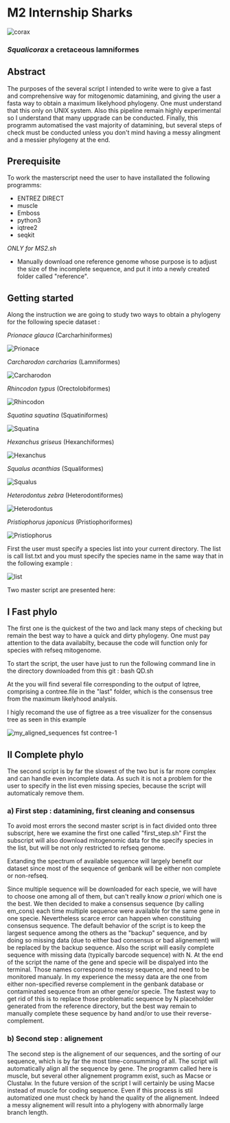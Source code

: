 # M2 Internship Sharks

![corax](https://user-images.githubusercontent.com/80922475/148587803-c273aba5-0806-4ab7-93c0-1cd7e21854c3.jpeg)
### *Squalicorax* a cretaceous lamniformes

## Abstract

The purposes of the several script I intended to write were to give a fast and comprehensive way for mitogenomic datamining, and giving the user a fasta way to obtain a maximum likelyhood phylogeny.
One must understand that this only on UNIX system.
Also this pipeline remain highly experimental so I understand that many uppgrade can be conducted.
Finally, this programm automatised the vast majority of datamining, but several steps of check must be conducted unless you don't mind having a messy alingment and a messier phylogeny at the end.

## Prerequisite

To work the masterscript need the user to have installated the following programms:

  - ENTREZ DIRECT 
  - muscle
  - Emboss
  - python3
  - iqtree2
  - seqkit
 
  *ONLY for MS2.sh*
  - Manually download one reference genome whose purpose is to adjust the size of the incomplete sequence, and put it into a newly created folder called "reference".
  
## Getting started

Along the instruction we are going to study two ways to obtain a phylogeny for the following specie dataset :

*Prionace glauca* (Carcharhiniformes)

![Prionace](https://user-images.githubusercontent.com/80922475/154267036-ec7431e2-8021-46fb-9668-8e24ca5c331f.jpg)

*Carcharodon carcharias* (Lamniformes)

![Carcharodon](https://user-images.githubusercontent.com/80922475/154267478-49627018-b02b-401c-8b64-7010e92991e7.jpeg)

*Rhincodon typus* (Orectolobiformes)

![Rhincodon](https://user-images.githubusercontent.com/80922475/154267816-7afcf250-337e-42b5-8ec4-a3f7c1fbe372.jpeg)

*Squatina squatina* (Squatiniformes)

![Squatina](https://user-images.githubusercontent.com/80922475/154269009-3d6a1333-5915-4579-8452-d76f1a2385eb.jpg)

*Hexanchus griseus* (Hexanchiformes)

![Hexanchus](https://user-images.githubusercontent.com/80922475/154269010-97493fde-35b2-41db-b5be-fdb152e8ea55.jpg)

*Squalus acanthias* (Squaliformes)

![Squalus](https://user-images.githubusercontent.com/80922475/154268997-0bc01859-76ae-49d4-adc8-86e3e448b90b.jpg)

*Heterodontus zebra* (Heterodontiformes)

![Heterodontus](https://user-images.githubusercontent.com/80922475/154269004-fa41a2ae-d9fd-4f94-89f8-80692ffda38d.jpg)

*Pristiophorus japonicus* (Pristiophoriformes)

![Pristiophorus](https://user-images.githubusercontent.com/80922475/154267653-33117072-f8c0-4748-bd18-8cf061fd1df5.jpg)

First the user must specify a species list into your current directory. The list is call list.txt and you must specify the species name in the same way that in the following example : 

![list](https://user-images.githubusercontent.com/80922475/154270445-dcae2558-e269-41f4-9606-9e3aa8020da8.png)

Two master script are presented here:

## I Fast phylo

  The first one is the quickest of the two and lack many steps of checking but remain the best way to have a quick and dirty phylogeny.
  One must pay attention to the data availabilty, because the code will function only for species with refseq mitogenome.
  
  To start the script, the user have just to run the following command line in the directory downloaded from this git : bash QD.sh
  
  At the you will find several file corresponding to the output of Iqtree, comprising a contree.file in the "last" folder, which is the consensus tree from the maximum likelyhood analysis.
  
  I higly recomand the use of figtree as a tree visualizer for the consensus tree as seen in this example
    
![my_aligned_sequences fst contree-1](https://user-images.githubusercontent.com/80922475/154271031-c4d610b1-c47f-4391-af4b-2f9bb318f59c.png)
  
## II Complete phylo
  
  The second script is by far the slowest of the two but is far more complex and can handle even incomplete data.
  As such it is not a problem for the user to specify in the list even missing species, because the script will automaticaly remove them.
  
  ### a) First step : datamining, first cleaning and consensus
  
  To avoid most errors the second master script is in fact divided onto three subscript, here we examine the first one called "first_step.sh"
  First the subscript will also download mitogenomic data for the specify species in the list, but will be not only restricted to refseq genome.
  
  Extanding the spectrum of available sequence will largely benefit our dataset since most of the sequence of genbank will be either non complete or non-refseq. 
  
  Since multiple sequence will be downloaded for each specie, we will have to choose one among all of them, but can't really know *a priori* which one is the best. We then decided to make a consensus sequence (by calling em_cons) each time multiple sequence were available for the same gene in one specie. Nevertheless scarce error can happen when constituing consensus sequence. The default behavior of the script is to keep the largest sequence among the others as the "backup" sequence, and by doing so missing data (due to either bad consensus or bad alignement) will be replaced by the backup sequence.
  Also the script will easily complete sequence with missing data (typically barcode sequence) with N.
  At the end of the script the name of the gene and specie  will be dispalyed into the terminal. Those names correspond to messy sequence, and need to be monitored manualy. In my experience the messy data are the one from either non-specified reverse complement in the genbank database or contaminated sequence from an other gene/or specie. The fastest way to get rid of this is to replace those problematic sequence by N placeholder generated from the reference directory, but the best way remain to manually complete these sequence by hand and/or to use their reverse-complement.
  
  ### b) Second step : alignement
  
  The second step is the alignement of our sequences, and the sorting of our sequence, which is by far the most time-consumming of all.
  The script will automatically align all the sequence by gene. The programm called here is muscle, but several other alignement programm exist, such as Macse or Clustalw. In the future version of the script I will certainly be using Macse instead of muscle for coding sequence. Even if this process is stil automatized one must check by hand the quality of the alignement. Indeed a messy alignement will result into a phylogeny with abnormally large branch length. 
    
